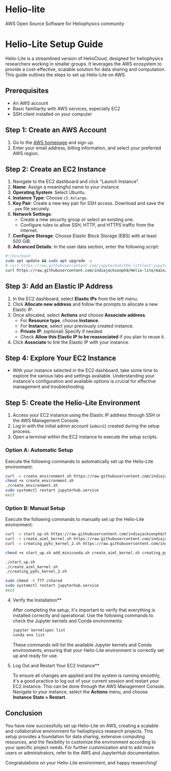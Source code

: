 # Helio-lite
AWS Open Source Software for Heliophysics community

# Helio-Lite Setup Guide

Helio-Lite is a streamlined version of HelioCloud, designed for heliophysics researchers working in smaller groups. It leverages the AWS ecosystem to provide a cost-effective, scalable solution for data sharing and computation. This guide outlines the steps to set up Helio-Lite on AWS.

## Prerequisites

- An AWS account
- Basic familiarity with AWS services, especially EC2
- SSH client installed on your computer

## Step 1: Create an AWS Account

1. Go to the [AWS homepage](https://aws.amazon.com/) and sign up.
2. Enter your email address, billing information, and select your preferred AWS region.

## Step 2: Create an EC2 Instance

1. Navigate to the EC2 dashboard and click "Launch Instance".
2. **Name**: Assign a meaningful name to your instance.
3. **Operating System**: Select Ubuntu.
4. **Instance Type**: Choose `c5.4xlarge`.
5. **Key Pair**: Create a new key pair for SSH access. Download and save the `.pem` file securely.
6. **Network Settings**:
   - Create a new security group or select an existing one.
   - Configure rules to allow SSH, HTTP, and HTTPS traffic from the internet.
7. **Configure Storage**: Choose Elastic Block Storage (EBS) with at least 500 GiB.
8. **Advanced Details**: In the user data section, enter the following script:

```bash
#!/bin/bash
sudo apt update && sudo apt upgrade -y
# curl https://raw.githubusercontent.com/jupyterhub/the-littlest-jupyterhub/master/bootstrap/bootstrap.py | sudo python3 - --admin admin1
curl https://raw.githubusercontent.com/indiajacksonphd/Helio-lite/main/START_HERE/jupyterHubBootstrap.py | sudo python3 - --admin admin1
```
## Step 3: Add an Elastic IP Address

1. In the EC2 dashboard, select **Elastic IPs** from the left menu.
2. Click **Allocate new address** and follow the prompts to allocate a new Elastic IP.
3. Once allocated, select **Actions** and choose **Associate address**.
    - For **Resource type**, choose **Instance**.
    - For **Instance**, select your previously created instance.
    - **Private IP**: (optional) Specify if needed.
    - Check **Allow this Elastic IP to be reassociated** if you plan to reuse it.
4. Click **Associate** to link the Elastic IP with your instance.


## Step 4: Explore Your EC2 Instance

- With your instance selected in the EC2 dashboard, take some time to explore the various tabs and settings available. Understanding your instance's configuration and available options is crucial for effective management and troubleshooting.

## Step 5: Create the Helio-Lite Environment

1. Access your EC2 instance using the Elastic IP address through SSH or the AWS Management Console.
2. Log in with the initial admin account (`admin1`) created during the setup process.
3. Open a terminal within the EC2 instance to execute the setup scripts.

### Option A: Automatic Setup

Execute the following commands to automatically set up the Helio-Lite environment:

```bash
curl -o create_environment.sh https://raw.githubusercontent.com/indiajacksonphd/Helio-lite/main/create_environment.sh
chmod +x create_environment.sh
./create_environment.sh
sudo systemctl restart jupyterhub.service
exit
```

### Option B: Manual Setup

Execute the following commands to manually set up the Helio-Lite environment:

```bash
curl -o start_up.sh https://raw.githubusercontent.com/indiajacksonphd/Helio-lite/main/start_up.sh
curl -o create_aiml_kernel.sh https://raw.githubusercontent.com/indiajacksonphd/Helio-lite/main/create_aiml_kernel.sh
curl -o creating_pyhc_kernel_2.sh https://raw.githubusercontent.com/indiajacksonphd/Helio-lite/main/creating_pyhc_kernel_2.sh

chmod +x start_up.sh add_miniconda.sh create_aiml_kernel.sh creating_pyhc_kernel_2.sh

./start_up.sh
./create_aiml_kernel.sh
./creating_pyhc_kernel_2.sh

sudo chmod -R 777 /shared
sudo systemctl restart jupyterhub.service
exit
```

4. Verify the Installation**

    After completing the setup, it's important to verify that everything is installed correctly and operational. Use the following commands to check the Jupyter kernels and Conda environments:

    ```bash
    jupyter kernelspec list
    conda env list
    ```

    These commands will list the available Jupyter kernels and Conda environments, ensuring that your Helio-Lite environment is correctly set up and ready for use.

5. Log Out and Restart Your EC2 Instance**

    To ensure all changes are applied and the system is running smoothly, it's a good practice to log out of your current session and restart your EC2 instance. This can be done through the AWS Management Console. Navigate to your instance, select the **Actions** menu, and choose **Instance State > Restart**. 

## Conclusion

You have now successfully set up Helio-Lite on AWS, creating a scalable and collaborative environment for heliophysics research projects. This setup provides a foundation for data sharing, extensive computing resources, and the flexibility to customize the environment according to your specific project needs. For further customization and to add more users or administrators, refer to the AWS and JupyterHub documentation.

Congratulations on your Helio-Lite environment, and happy researching!


